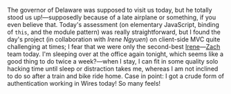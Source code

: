 The governor of Delaware was supposed to visit us today, but he totally stood us up!&mdash;supposedly because of a late airplane or something, if you even believe that. Today's assessment (on elementary JavaScript, binding of <code>this</code>, and the module pattern) was really straightforward, but I found the day's project (in collaboration with *Irene Ngyuen*) on client-side MVC quite challenging at times; I fear that we were only the second-best [Irene](http://zackmdavis.net/blog/2013/10/app-academy-diary-week-six/#thursday)&mdash;[Zach](http://zackmdavis.net/blog/2013/10/app-academy-diary-week-five/#sunday) team today. I'm sleeping over at the office again tonight, which seems like a good thing to do twice a week?&mdash;when I stay, I can fit in some quality solo hacking time until sleep or distraction takes me, whereas I am not inclined to do so after a train and bike ride home. Case in point: I got a crude form of authentication working in Wires today! So many feels!